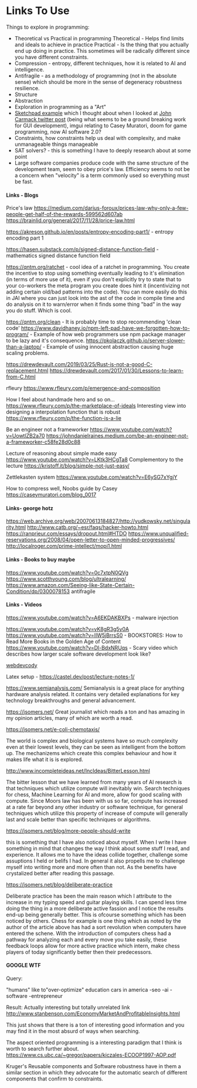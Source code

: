 # Links To Use

Things to explore in programming: 
- Theoretical vs Practical in programming
	Theoretical - Helps find limits and ideals to achieve in practice
	Practical - Is the thing that you actually end up doing in practice. This sometimes will be radically different since you have different constraints. 
- Compression - entropy, different techniques, how it is related to AI and intelligence. 
- Antifragile - as a methodology of programming (not in the absolute sense) which should be more in the sense of degeneracy robustness resilience. 
- Structure 
- Abstraction 
- Exploration in programming as a "Art" 
- [Sketchpad example](https://www.youtube.com/watch?v=t3ZsiBMnGSg&t=114s) which I thought about when I looked at [John Carmack twitter post](https://twitter.com/ID_AA_Carmack/status/1699918380533268502) (being what seems to be a ground breaking work for GUI development), imgui relating to Casey Muratori, doom for game programming, now AI software 2.0? 
- Constraints, how constraints help us deal with complexity, and make unmanageable things manageable
- SAT solvers? - this is something I have to deeply research about at some point 
- Large software companies produce code with the same structure of the development team, seem to obey price's law. 
    Efficiency seems to not be a concern when "velocity" is a term commonly used so everything must be fast. 


#### Links - Blogs

Price's law 
https://medium.com/darius-foroux/prices-law-why-only-a-few-people-get-half-of-the-rewards-599562d607ab
https://brainlid.org/general/2017/11/28/price-law.html

https://akreson.github.io/en/posts/entropy-encoding-part1/ - entropy encoding part 1 

https://hasen.substack.com/p/signed-distance-function-field - mathematics signed distance function field

https://qntm.org/ratchet - cool idea of a ratchet in programming. You create the incentive to stop using something eventually leading to it's elimination (in terms of more use of it), even if you don't explicitly try to state that to your co-workers the meta program you create does hint it (incentivizing not adding certain old/bad patterns into the code). You can more easily do this in JAI where you can just look into the ast of the code in compile time and do analysis on it to warn/error when it finds some thing "bad" in the way you do stuff. Which is cool. 

https://qntm.org/clean - It is probably time to stop recommending 'clean code'
https://www.davidhaney.io/npm-left-pad-have-we-forgotten-how-to-program/ - Example of how web programmers use npm package manager to be lazy and it's consequence. 
https://pkolaczk.github.io/server-slower-than-a-laptop/ - Example of using innocent abstraction causing huge scaling problems. 

https://drewdevault.com/2019/03/25/Rust-is-not-a-good-C-replacement.html
https://drewdevault.com/2017/01/30/Lessons-to-learn-from-C.html

rfleury
https://www.rfleury.com/p/emergence-and-composition

How I feel about handmade hero and so on...
https://www.rfleury.com/p/the-marketplace-of-ideals
Interesting view into designing a interpolation function that is robust
https://www.rfleury.com/p/the-function-is-a-lie

Be an engineer not a frameworker
https://www.youtube.com/watch?v=UowtlZB2a70
https://johndanielraines.medium.com/be-an-engineer-not-a-frameworker-c58fe28d0c88

Lecture of reasoning about simple made easy 
https://www.youtube.com/watch?v=LKtk3HCgTa8
Complementory to the lecture
https://kristoff.it/blog/simple-not-just-easy/

Zettlekasten system 
https://www.youtube.com/watch?v=E6ySG7xYgjY

How to compress well, Noobs guide by Casey
https://caseymuratori.com/blog_0017

#### Links- george hotz
https://web.archive.org/web/20070613184827/http://yudkowsky.net/singularity.html
http://www.catb.org/~esr/faqs/hacker-howto.html
https://ranprieur.com/essays/dropout.html#HTDO
https://www.unqualified-reservations.org/2008/04/open-letter-to-open-minded-progressives/
http://localroger.com/prime-intellect/mopi1.html

#### Links - Books to buy maybe
https://www.youtube.com/watch?v=0c7xtpN0QVg
https://www.scotthyoung.com/blog/ultralearning/
https://www.amazon.com/Seeing-like-State-Certain-Condition/dp/0300078153
antifragile
#### Links - Videos
https://www.youtube.com/watch?v=A6EKDAKBXPs - malware injection 

https://www.youtube.com/watch?v=vK8gR3g5y0A
https://www.youtube.com/watch?v=lIW5jBrrsS0  - BOOKSTORES: How to Read More Books in the Golden Age of Content
https://www.youtube.com/watch?v=Dl-BdxNRUqs - Scary video which describes how larger scale software development look like?

[webdevcody](https://www.youtube.com/@WebDevCody)



Latex setup - https://castel.dev/post/lecture-notes-1/




https://www.semianalysis.com/ 
Semianalysis is a great place for anything hardware analysis related. It contains very detailed explanations for key technology breakthroughs and general advancement. 

https://jsomers.net/
Great journalist which reads a ton and has amazing in my opinion articles, many of which are worth a read. 


https://jsomers.net/e-coli-chemotaxis/

The world is complex and biological systems have so much complexity even at their lowest levels, they can be seen as intelligent from the bottom up. The mechanizems which create this complex behaviour and how it makes life what it is is explored.

http://www.incompleteideas.net/IncIdeas/BitterLesson.html

The bitter lesson that we have learned from many years of AI research is that techniques which utilize compute will inevitably win. Search techniques for chess, Machine Learning for AI and more, allow for good scaling with compute. Since Moors law has been with us so far, compute has increased at a rate far beyond any other industry or software technique, for general techniques which utilize this property of increase of compute will generally last and scale better than specific techniques or algorithms. 

https://jsomers.net/blog/more-people-should-write

this is something that I have also noticed about myself. 
When I write I have something in mind that changes the way I think about 
some stuff I read, and experience. It allows me to have the ideas collide together, 
challenge some assuptions I held or belifs I had. In general it also propells me to 
challenge myself into writing more and more often than not. As the benefits have 
crystalized better after reading this passage. 

https://jsomers.net/blog/deliberate-practice

Deliberate practice has been the main reason which I attribute to the increase in my typing speed and guitar playing skills. I can spend less time doing the thing in a more deliberate active fassion and I notice the results end-up being generally better. This is ofcourse something which has been noticed by others. Chess for example is one thing which as noted by the author of the article above has had a sort revolution when computers have entered the schene. With the introduction of computers chess had a pathway for analyzing each and every move you take easily, these feedback loops allow for more active practice which intern, make chess players of today significantly better then their predecessors. 





#### GOOGLE WTF
Query: 

"humans" like to"over-optimize" education cars in america -seo -ai -software -entrepreneur

Result:
Actually interesting but totally unrelated link http://www.stanbenson.com/EconomyMarketAndProfitableInsights.html


This just shows that there is a ton of interesting good information and you may find it in the most absurd of ways when searching. 




The aspect oriented programming is a interesting paradigm that I think is worth to search further about.  
https://www.cs.ubc.ca/~gregor/papers/kiczales-ECOOP1997-AOP.pdf

Kruger's Reusable components and Software robustness have in them a similar section in which they advocate for the automatic search of different components that confirm to constraints.